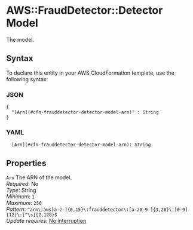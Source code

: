 # AWS::FraudDetector::Detector Model<a name="aws-properties-frauddetector-detector-model"></a>

The model\.

## Syntax<a name="aws-properties-frauddetector-detector-model-syntax"></a>

To declare this entity in your AWS CloudFormation template, use the following syntax:

### JSON<a name="aws-properties-frauddetector-detector-model-syntax.json"></a>

```
{
  "[Arn](#cfn-frauddetector-detector-model-arn)" : String
}
```

### YAML<a name="aws-properties-frauddetector-detector-model-syntax.yaml"></a>

```
  [Arn](#cfn-frauddetector-detector-model-arn): String
```

## Properties<a name="aws-properties-frauddetector-detector-model-properties"></a>

`Arn`  <a name="cfn-frauddetector-detector-model-arn"></a>
The ARN of the model\.  
*Required*: No  
*Type*: String  
*Minimum*: `1`  
*Maximum*: `256`  
*Pattern*: `^arn\:aws[a-z-]{0,15}\:frauddetector\:[a-z0-9-]{3,20}\:[0-9]{12}\:[^\s]{2,128}$`  
*Update requires*: [No interruption](https://docs.aws.amazon.com/AWSCloudFormation/latest/UserGuide/using-cfn-updating-stacks-update-behaviors.html#update-no-interrupt)